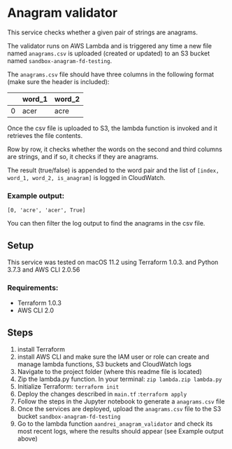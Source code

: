 # Anagram validator

This service checks whether a given pair of strings are anagrams.

The validator runs on AWS Lambda and is triggered any time a new file named `anagrams.csv` is uploaded (created or updated) to an S3 bucket named `sandbox-anagram-fd-testing`.



The `anagrams.csv` file should have three columns in the following format (make sure the header is included):

|      | word_1 | word_2 |
| ---- | ------ | ------ |
| 0    | acer   | acre   |

Once the csv file is uploaded to S3, the lambda function is invoked and it retrieves the file contents.

Row by row, it checks whether the words on the second and third columns are strings, and if so, it checks if they are anagrams.

The result (true/false) is appended to the word pair and the list of `[index, word_1, word_2, is_anagram]` is logged in CloudWatch.

### Example output:

`[0, 'acre', 'acer', True]`



You can then filter the log output to find the anagrams in the csv file.



## Setup

This service was tested on macOS 11.2 using Terraform 1.0.3. and Python 3.7.3 and AWS CLI 2.0.56

### Requirements:

-  Terraform 1.0.3
-  AWS CLI 2.0

## Steps

1.  install Terraform
2.  install AWS CLI and make sure the IAM user or role can create and manage lambda functions, S3 buckets and CloudWatch logs
3.  Navigate to the project folder (where this readme file is located)
4.  Zip the lambda.py function. In your terminal: `zip lambda.zip lambda.py`
5.  Initialize Terraform: `terraform init`
6.  Deploy the changes described in `main.tf`  :`terraform apply`
7.  Follow the steps in the Jupyter notebook to generate a `anagrams.csv` file
8.  Once the services are deployed, upload the `anagrams.csv` file to the S3 bucket `sandbox-anagram-fd-testing`
9.  Go to the lambda function `aandrei_anagram_validator` and check its most recent logs, where the results should appear (see Example output above)